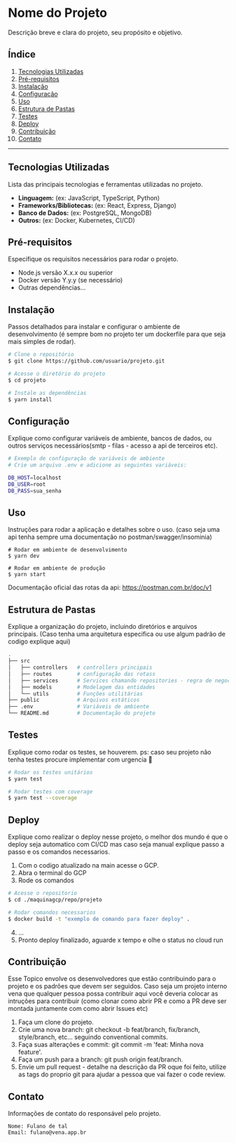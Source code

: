 # Nome do Projeto

Descrição breve e clara do projeto, seu propósito e objetivo.

## Índice

1. [Tecnologias Utilizadas](#tecnologias-utilizadas)
2. [Pré-requisitos](#pré-requisitos)
3. [Instalação](#instalação)
4. [Configuração](#configuração)
5. [Uso](#uso)
6. [Estrutura de Pastas](#estrutura-de-pastas)
7. [Testes](#testes)
8. [Deploy](#deploy)
9. [Contribuição](#contribuição)
10. [Contato](#contato)

---

## Tecnologias Utilizadas

Lista das principais tecnologias e ferramentas utilizadas no projeto.

- **Linguagem:** (ex: JavaScript, TypeScript, Python)
- **Frameworks/Bibliotecas:** (ex: React, Express, Django)
- **Banco de Dados:** (ex: PostgreSQL, MongoDB)
- **Outros:** (ex: Docker, Kubernetes, CI/CD)

## Pré-requisitos

Especifique os requisitos necessários para rodar o projeto.

- Node.js versão X.x.x ou superior
- Docker versão Y.y.y (se necessário)
- Outras dependências...

## Instalação

Passos detalhados para instalar e configurar o ambiente de desenvolvimento (é sempre bom no projeto ter um dockerfile para que seja mais simples de rodar).

```bash
# Clone o repositório
$ git clone https://github.com/usuario/projeto.git

# Acesse o diretório do projeto
$ cd projeto

# Instale as dependências
$ yarn install
```

## Configuração

Explique como configurar variáveis de ambiente, bancos de dados, ou outros serviços necessários(smtp - filas - acesso a api de terceiros etc).

```bash
# Exemplo de configuração de variáveis de ambiente
# Crie um arquivo .env e adicione as seguintes variáveis:

DB_HOST=localhost
DB_USER=root
DB_PASS=sua_senha
```

## Uso

Instruções para rodar a aplicação e detalhes sobre o uso. (caso seja uma api tenha sempre uma documentação no postman/swagger/insominia)

```
# Rodar em ambiente de desenvolvimento
$ yarn dev

# Rodar em ambiente de produção
$ yarn start
```
Documentação oficial das rotas da api: https://postman.com.br/doc/v1

## Estrutura de Pastas

Explique a organização do projeto, incluindo diretórios e arquivos principais. (Caso tenha uma arquitetura especifica ou use algum padrão de codigo explique aqui)

```bash
.
├── src
│   ├── controllers   # controllers principais
│   ├── routes        # configuração das rotass
│   ├── services      # Services chamando repositories - regra de negocio
│   ├── models        # Modelagem das entidades
│   └── utils         # Funções utilitárias
├── public            # Arquivos estáticos
├── .env              # Variáveis de ambiente
└── README.md         # Documentação do projeto
```

## Testes

Explique como rodar os testes, se houverem.
ps: caso seu projeto não tenha testes procure implementar com urgencia 👀

```bash
# Rodar os testes unitários
$ yarn test

# Rodar testes com coverage
$ yarn test --coverage
```

## Deploy

Explique como realizar o deploy nesse projeto, o melhor dos mundo é que o deploy seja automatico com CI/CD mas caso seja manual explique passo a passo e os comandos necessarios.

1. Com o codigo atualizado na main acesse o GCP.
2. Abra o terminal do GCP
3. Rode os comandos
```bash
# Acesse o repositorio
$ cd ./maquinagcp/repo/projeto

# Rodar comandos necessarios
$ docker build -t "exemplo de comando para fazer deploy" .
```
4. ...
5. Pronto deploy finalizado, aguarde x tempo e olhe o status no cloud run

## Contribuição

Esse Topico envolve os desenvolvedores que estão contribuindo para o projeto e os padrões que devem ser seguidos. Caso seja um projeto interno vena que qualquer pessoa possa contribuir aqui você deveria colocar as intruções para contribuir (como clonar como abrir PR e como a PR deve ser montada juntamente com como abrir Issues etc)

1. Faça um clone do projeto.
2. Crie uma nova branch: git checkout -b feat/branch, fix/branch, style/branch, etc... seguindo conventional commits.
3. Faça suas alterações e commit: git commit -m 'feat: Minha nova feature'.
4. Faça um push para a branch: git push origin feat/branch.
5. Envie um pull request - detalhe na descrição da PR oque foi feito, utilize as tags do proprio git para ajudar a pessoa que vai fazer o code review.

## Contato

Informações de contato do responsável pelo projeto.

    Nome: Fulano de tal
    Email: fulano@vena.app.br


